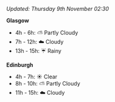 *Updated: Thursday 9th November 02:30*

**Glasgow**

* 4h - 6h: :partly_sunny: Partly Cloudy
* 7h - 12h: :cloud: Cloudy
* 13h - 15h: :umbrella: Rainy

**Edinburgh**

* 4h - 7h: :sunny: Clear
* 8h - 10h: :partly_sunny: Partly Cloudy
* 11h - 15h: :cloud: Cloudy
